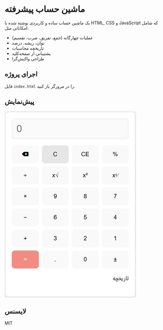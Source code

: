 # ماشین حساب پیشرفته

یک ماشین حساب ساده و کاربردی نوشته شده با HTML, CSS و JavaScript که شامل امکاناتی مثل:

- عملیات چهارگانه (جمع، تفریق، ضرب، تقسیم)
- توان، ریشه، درصد
- تاریخچه محاسبات
- پشتیبانی از صفحه‌کلید
- طراحی واکنش‌گرا

## اجرای پروژه

فایل `index.html` را در مرورگر باز کنید.

## پیش‌نمایش

![preview](preview.png)

## لایسنس

MIT
